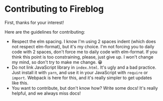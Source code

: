 # Contributing to Fireblog

First, thanks for your interest!

Here are the guidelines for contributing:

- Respect the elm spacing. I know I'm using 2 spaces indent (which does not respect elm-format), but it's my choice. I'm not forcing you to daily code with 2 spaces, don't force me to daily code with elm-format. If you think this point is too constraining, please, just give up. I won't change my mind, so don't try to make me change. 😁
- Do not link JavaScript library in `index.html`. It's ugly and a bad practice. Just install it with `yarn`, and use it in your JavaScript with `require` or `import`. Webpack is here for this, and it's really simpler to get updates like this.
- You want to contribute, but don't know how? Write some docs! It's really helpful, and we always miss docs!
